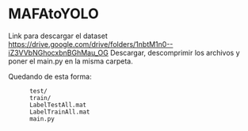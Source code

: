 # MAFAtoYOLO

Link para descargar el dataset https://drive.google.com/drive/folders/1nbtM1n0--iZ3VVbNGhocxbnBGhMau_OG
Descargar, descomprimir los archivos y poner el main.py en la misma carpeta. 

Quedando de esta forma:
```
      test/
      train/
      LabelTestAll.mat
      LabelTrainAll.mat
      main.py
```
